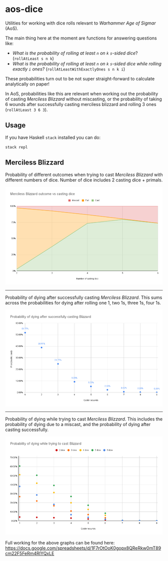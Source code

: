 # aos-dice

Utilities for working with dice rolls relevant to _Warhammer Age of Sigmar_ (AoS).

The main thing here at the moment are functions for answering questions like:

- _What is the probability of rolling at least `n` on `k` `s`-sided dice_? (`rollAtLeast s n k`)
- _What is the probability of rolling at least `n` on `k` `s`-sided dice while rolling exactly `i`
  ones?_ (`rollAtLeastWithExactlyOnes s n k i`)

These probabilities turn out to be not super straight-forward to calculate analytically on paper!

In AoS, probabilities like this are relevant when working out the probability of casting _Merciless
Blizzard_ without miscasting, or the probability of taking 6 wounds after successfully casting
merciless blizzard and rolling 3 ones (`rollAtLeast 3 6 3`).

## Usage

If you have Haskell `stack` installed you can do:

```
stack repl
```

## Merciless Blizzard

Probability of different outcomes when trying to cast _Merciless Blizzard_ with different numbers of
dice. Number of dice includes 2 casting dice + primals.

![](./imgs/blizzard_outcomes.png)

---

Probability of dying after successfully casting _Merciless Blizzard_. This sums across the
probabilities for dying after rolling one 1, two 1s, three 1s, four 1s.

![](./imgs/blizzard_death_after_cast.png)

---

Probability of dying while trying to cast _Merciless Blizzard_. This includes the probability
of dying due to a miscast, and the probability of dying after casting successfully.

![](./imgs/blizzard_death_total.png)

Full working for the above graphs can be found here: https://docs.google.com/spreadsheets/d/1F7rOtOoK0gopx8QReRkw0mT89cm22F5FeRm4RIYQxLE
